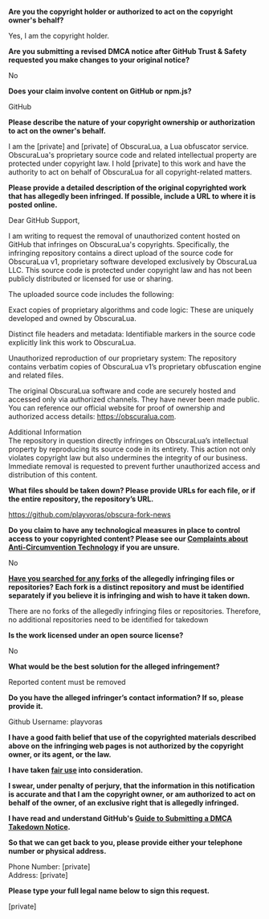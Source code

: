 **Are you the copyright holder or authorized to act on the copyright owner's behalf?**

Yes, I am the copyright holder.

**Are you submitting a revised DMCA notice after GitHub Trust & Safety requested you make changes to your original notice?**

No

**Does your claim involve content on GitHub or npm.js?**

GitHub

**Please describe the nature of your copyright ownership or authorization to act on the owner's behalf.**

I am the [private] and [private] of ObscuraLua, a Lua obfuscator service. ObscuraLua's proprietary source code and related intellectual property are protected under copyright law. I hold [private] to this work and have the authority to act on behalf of ObscuraLua for all copyright-related matters.

**Please provide a detailed description of the original copyrighted work that has allegedly been infringed. If possible, include a URL to where it is posted online.**

Dear GitHub Support,

I am writing to request the removal of unauthorized content hosted on GitHub that infringes on ObscuraLua's copyrights. Specifically, the infringing repository contains a direct upload of the source code for ObscuraLua v1, proprietary software developed exclusively by ObscuraLua LLC. This source code is protected under copyright law and has not been publicly distributed or licensed for use or sharing.

The uploaded source code includes the following:

Exact copies of proprietary algorithms and code logic: These are uniquely developed and owned by ObscuraLua.

Distinct file headers and metadata: Identifiable markers in the source code explicitly link this work to ObscuraLua.

Unauthorized reproduction of our proprietary system: The repository contains verbatim copies of ObscuraLua v1’s proprietary obfuscation engine and related files.

The original ObscuraLua software and code are securely hosted and accessed only via authorized channels. They have never been made public. You can reference our official website for proof of ownership and authorized access details: https://obscuralua.com.

Additional Information  
The repository in question directly infringes on ObscuraLua’s intellectual property by reproducing its source code in its entirety. This action not only violates copyright law but also undermines the integrity of our business. Immediate removal is requested to prevent further unauthorized access and distribution of this content.

**What files should be taken down? Please provide URLs for each file, or if the entire repository, the repository’s URL.**

https://github.com/playvoras/obscura-fork-news

**Do you claim to have any technological measures in place to control access to your copyrighted content? Please see our <a href="https://docs.github.com/articles/guide-to-submitting-a-dmca-takedown-notice#complaints-about-anti-circumvention-technology">Complaints about Anti-Circumvention Technology</a> if you are unsure.**

No

**<a href="https://docs.github.com/articles/dmca-takedown-policy#b-what-about-forks-or-whats-a-fork">Have you searched for any forks</a> of the allegedly infringing files or repositories? Each fork is a distinct repository and must be identified separately if you believe it is infringing and wish to have it taken down.**

There are no forks of the allegedly infringing files or repositories. Therefore, no additional repositories need to be identified for takedown

**Is the work licensed under an open source license?**

No

**What would be the best solution for the alleged infringement?**

Reported content must be removed

**Do you have the alleged infringer’s contact information? If so, please provide it.**

Github Username: playvoras

**I have a good faith belief that use of the copyrighted materials described above on the infringing web pages is not authorized by the copyright owner, or its agent, or the law.**

**I have taken <a href="https://www.lumendatabase.org/topics/22">fair use</a> into consideration.**

**I swear, under penalty of perjury, that the information in this notification is accurate and that I am the copyright owner, or am authorized to act on behalf of the owner, of an exclusive right that is allegedly infringed.**

**I have read and understand GitHub's <a href="https://docs.github.com/articles/guide-to-submitting-a-dmca-takedown-notice/">Guide to Submitting a DMCA Takedown Notice</a>.**

**So that we can get back to you, please provide either your telephone number or physical address.**

Phone Number: [private]  
Address: [private]  

**Please type your full legal name below to sign this request.**

[private]  
